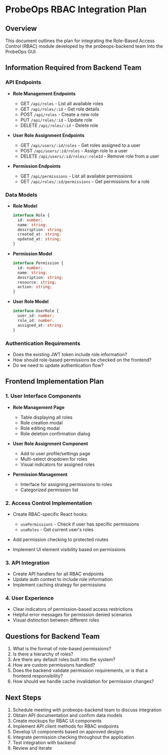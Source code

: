 # ProbeOps RBAC Integration Plan

## Overview
This document outlines the plan for integrating the Role-Based Access Control (RBAC) module developed by the probeops-backend team into the ProbeOps GUI.

## Information Required from Backend Team

### API Endpoints
- **Role Management Endpoints**
  - GET `/api/roles` - List all available roles
  - GET `/api/roles/:id` - Get role details
  - POST `/api/roles` - Create a new role
  - PUT `/api/roles/:id` - Update role
  - DELETE `/api/roles/:id` - Delete role

- **User Role Assignment Endpoints**
  - GET `/api/users/:id/roles` - Get roles assigned to a user
  - POST `/api/users/:id/roles` - Assign role to a user
  - DELETE `/api/users/:id/roles/:roleId` - Remove role from a user

- **Permission Endpoints**
  - GET `/api/permissions` - List all available permissions
  - GET `/api/roles/:id/permissions` - Get permissions for a role

### Data Models
- **Role Model**
  ```typescript
  interface Role {
    id: number;
    name: string;
    description: string;
    created_at: string;
    updated_at: string;
  }
  ```

- **Permission Model**
  ```typescript
  interface Permission {
    id: number;
    name: string;
    description: string;
    resource: string;
    action: string;
  }
  ```

- **User Role Model**
  ```typescript
  interface UserRole {
    user_id: number;
    role_id: number;
    assigned_at: string;
  }
  ```

### Authentication Requirements
- Does the existing JWT token include role information?
- How should role-based permissions be checked on the frontend?
- Do we need to update authentication flow?

## Frontend Implementation Plan

### 1. User Interface Components
- **Role Management Page**
  - Table displaying all roles
  - Role creation modal
  - Role editing modal
  - Role deletion confirmation dialog

- **User Role Assignment Component**
  - Add to user profile/settings page
  - Multi-select dropdown for roles
  - Visual indicators for assigned roles

- **Permission Management**
  - Interface for assigning permissions to roles
  - Categorized permission list

### 2. Access Control Implementation
- Create RBAC-specific React hooks:
  - `usePermissions` - Check if user has specific permissions
  - `useRoles` - Get current user's roles

- Add permission checking to protected routes
- Implement UI element visibility based on permissions

### 3. API Integration
- Create API handlers for all RBAC endpoints
- Update auth context to include role information
- Implement caching strategy for permissions

### 4. User Experience
- Clear indicators of permission-based access restrictions
- Helpful error messages for permission denied scenarios
- Visual distinction between different roles

## Questions for Backend Team
1. What is the format of role-based permissions?
2. Is there a hierarchy of roles?
3. Are there any default roles built into the system?
4. How are custom permissions handled?
5. Does the backend validate permission requirements, or is that a frontend responsibility?
6. How should we handle cache invalidation for permission changes?

## Next Steps
1. Schedule meeting with probeops-backend team to discuss integration
2. Obtain API documentation and confirm data models
3. Create mockups for RBAC UI components
4. Implement API client methods for RBAC endpoints
5. Develop UI components based on approved designs
6. Integrate permission checking throughout the application
7. Test integration with backend
8. Review and iterate